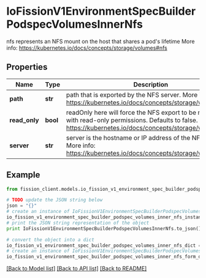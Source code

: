 # IoFissionV1EnvironmentSpecBuilderPodspecVolumesInnerNfs

nfs represents an NFS mount on the host that shares a pod's lifetime More info: https://kubernetes.io/docs/concepts/storage/volumes#nfs

## Properties

Name | Type | Description | Notes
------------ | ------------- | ------------- | -------------
**path** | **str** | path that is exported by the NFS server. More info: https://kubernetes.io/docs/concepts/storage/volumes#nfs | 
**read_only** | **bool** | readOnly here will force the NFS export to be mounted with read-only permissions. Defaults to false. More info: https://kubernetes.io/docs/concepts/storage/volumes#nfs | [optional] 
**server** | **str** | server is the hostname or IP address of the NFS server. More info: https://kubernetes.io/docs/concepts/storage/volumes#nfs | 

## Example

```python
from fission_client.models.io_fission_v1_environment_spec_builder_podspec_volumes_inner_nfs import IoFissionV1EnvironmentSpecBuilderPodspecVolumesInnerNfs

# TODO update the JSON string below
json = "{}"
# create an instance of IoFissionV1EnvironmentSpecBuilderPodspecVolumesInnerNfs from a JSON string
io_fission_v1_environment_spec_builder_podspec_volumes_inner_nfs_instance = IoFissionV1EnvironmentSpecBuilderPodspecVolumesInnerNfs.from_json(json)
# print the JSON string representation of the object
print IoFissionV1EnvironmentSpecBuilderPodspecVolumesInnerNfs.to_json()

# convert the object into a dict
io_fission_v1_environment_spec_builder_podspec_volumes_inner_nfs_dict = io_fission_v1_environment_spec_builder_podspec_volumes_inner_nfs_instance.to_dict()
# create an instance of IoFissionV1EnvironmentSpecBuilderPodspecVolumesInnerNfs from a dict
io_fission_v1_environment_spec_builder_podspec_volumes_inner_nfs_form_dict = io_fission_v1_environment_spec_builder_podspec_volumes_inner_nfs.from_dict(io_fission_v1_environment_spec_builder_podspec_volumes_inner_nfs_dict)
```
[[Back to Model list]](../README.md#documentation-for-models) [[Back to API list]](../README.md#documentation-for-api-endpoints) [[Back to README]](../README.md)


